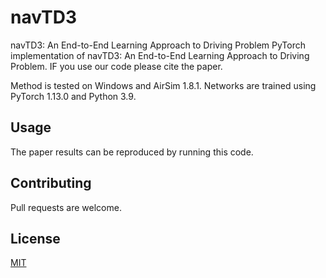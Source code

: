 # navTD3

navTD3: An End-to-End Learning Approach to Driving Problem
PyTorch implementation of navTD3: An End-to-End Learning Approach to Driving Problem. IF you use our code please cite the paper.

Method is tested on Windows and AirSim 1.8.1. Networks are trained using PyTorch 1.13.0 and Python 3.9.

## Usage

The paper results can be reproduced by running this code.

## Contributing

Pull requests are welcome.

## License

[MIT](https://choosealicense.com/licenses/mit/)
